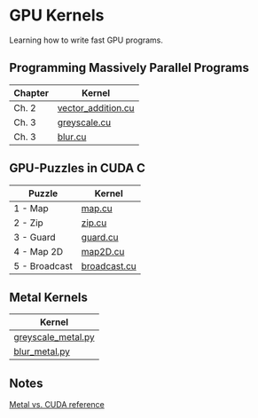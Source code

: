 # GPU Kernels

Learning how to write fast GPU programs.

## Programming Massively Parallel Programs 

| Chapter | Kernel |
|---------|--------|
| Ch. 2   | [vector_addition.cu](/pmpp/vector_addition/vector_addition.cu) |
| Ch. 3   | [greyscale.cu](/pmpp/greyscale/greyscale.cu) |
| Ch. 3   | [blur.cu](/pmpp/blur/blur.cu) |

## GPU-Puzzles in CUDA C

| Puzzle  | Kernel |
|---------|--------|
| 1 - Map | [map.cu](/gpu-puzzles/map.cu) |
| 2 - Zip | [zip.cu](/gpu-puzzles/zip.cu) |
| 3 - Guard | [guard.cu](/gpu-puzzles/guard.cu) |
| 4 - Map 2D | [map2D.cu](/gpu-puzzles/map2D.cu) |
| 5 - Broadcast | [broadcast.cu](/gpu-puzzles/broadcast.cu) |

## Metal Kernels

| Kernel |
|--------|
| [greyscale_metal.py](/metal/greyscale_metal.py) |
| [blur_metal.py](/metal/blur_metal.py) |

## Notes

[Metal vs. CUDA reference](notes/metal-vs-cuda.md)